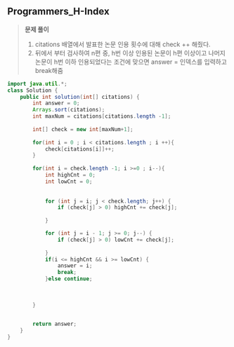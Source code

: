 ## Programmers_H-Index

>__문제 풀이__
>
>1. citations 배열에서 발표한 논문 인용 횟수에 대해 check ++ 해줬다.
>2. 뒤에서 부터 검사하여 n편 중, h번 이상 인용된 논문이 h편 이상이고 나머지 논문이 h번 이하 인용되었다는 조건에 맞으면 answer = 인덱스를 입력하고 break해줌



```java
import java.util.*;
class Solution {
    public int solution(int[] citations) {
        int answer = 0;
        Arrays.sort(citations);     
        int maxNum = citations[citations.length -1];
        
        int[] check = new int[maxNum+1];
        
        for(int i = 0 ; i < citations.length ; i ++){
            check[citations[i]]++;
        }
        
        for(int i = check.length -1; i >=0 ; i--){
            int highCnt = 0;
            int lowCnt = 0;
            
      
			for (int j = i; j < check.length; j++) {
				if (check[j] > 0) highCnt += check[j];
					
			}

			for (int j = i - 1; j >= 0; j--) {
				if (check[j] > 0) lowCnt += check[j];
					
			}
            if(i <= highCnt && i >= lowCnt) {
                answer = i;
                break;
            }else continue;
            
            
            
        }
        

        return answer;
    }
}
```

